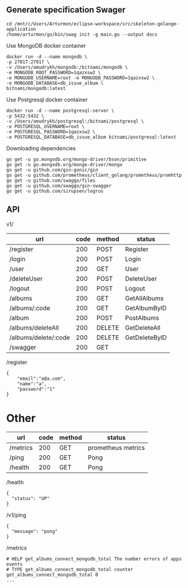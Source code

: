 ## Generate specification Swager
```
cd /mnt/c/Users/Arturmon/eclipse-workspace/src/skeleton-golange-application
/home/arturmon/go/bin/swag init -g main.go --output docs
```
Use MongoDB docker container 
```
docker run -d --name mongodb \
-p 27017:27017 \
-v /Users/amudrykh/mongodb:/bitnami/mongodb \
-e MONGODB_ROOT_PASSWORD=1qazxsw2 \
-e MONGODB_USERNAME=root -e MONGODB_PASSWORD=1qazxsw2 \
-e MONGODB_DATABASE=db_issue_album \
bitnami/mongodb:latest
```
Use Postgresql docker container
```
docker run -d --name postgresql-server \
-p 5432:5432 \
-v /Users/amudrykh/postgresql:/bitnami/postgresql \
-e POSTGRESQL_USERNAME=root \
-e POSTGRESQL_PASSWORD=1qazxsw2 \
-e POSTGRESQL_DATABASE=db_issue_album bitnami/postgresql:latest
```
Downloading dependencies
```
go get -u go.mongodb.org/mongo-driver/bson/primitive
go get -u go.mongodb.org/mongo-driver/mongo
go get -u github.com/gin-gonic/gin
go get -u github.com/prometheus/client_golang/prometheus/promhttp
go get -u github.com/swaggo/files
go get -u github.com/swaggo/gin-swagger
go get -u github.com/sirupsen/logrus
```
## API
v1/

| url                  | code | method | status             |
|----------------------|------|--------|--------------------|
| /register            | 200  | POST   | Register           |
| /login               | 200  | POST   | Login              |
| /user                | 200  | GET    | User               |
| /deleteUser          | 200  | POST   | DeleteUser         |
| /logout              | 200  | POST   | Logout             |
| /albums              | 200  | GET    | GetAllAlbums       |
| /albums/:code        | 200  | GET    | GetAlbumByID       |
| /album               | 200  | POST   | PostAlbums         |
| /albums/deleteAll    | 200  | DELETE | GetDeleteAll       |
| /albums/delete/:code | 200  | DELETE | GetDeleteByID      |
| /swagger             | 200  | GET    |                    |

/register
```
{
    "email":"a@a.com",
    "name":"a",
    "password":"1"
}
```

# Other
| url                  | code | method | status             |
|----------------------|------|--------|--------------------|
| /metrics             | 200  | GET    | prometheus metrics |
| /ping                | 200  | GET    | Pong               |
| /health              | 200  | GET    | Pong               |

/health
```
{
  "status": "UP"
}
```
/v1/ping
```
{
  "message": "pong"
}
```
/metrics
```
# HELP get_albums_connect_mongodb_total The number errors of apps events
# TYPE get_albums_connect_mongodb_total counter
get_albums_connect_mongodb_total 0
...
```